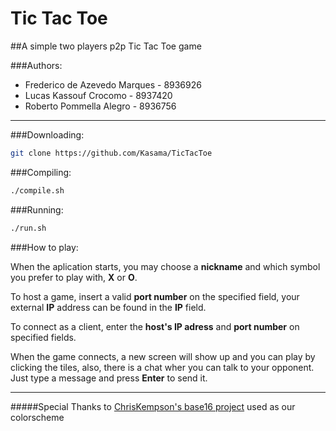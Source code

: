 Tic Tac Toe
===========
##A simple two players p2p Tic Tac Toe game

###Authors:

* Frederico de Azevedo Marques - 8936926
* Lucas Kassouf Crocomo	       - 8937420
* Roberto Pommella Alegro      - 8936756

* * *

###Downloading:

```bash
git clone https://github.com/Kasama/TicTacToe
```

###Compiling:
	
```bash
./compile.sh
```

###Running:
    
```bash
./run.sh
```

###How to play:
	
When the aplication starts, you may choose a **nickname** and which symbol you prefer to play with, **X** or **O**.

To host a game, insert a valid **port number** on the specified field, your external **IP** address can be found in the **IP** field.

To connect as a client, enter the **host's IP adress** and **port number** on specified fields.

When the game connects, a new screen will show up and you can play by clicking the tiles, also, there is a chat wher you can talk to your opponent. Just type a message and press **Enter** to send it.
	
* * *

#####Special Thanks to [ChrisKempson's base16 project](https://github.com/chriskempson/base16) used as our colorscheme
